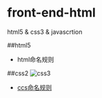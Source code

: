 # front-end-html
html5 &amp; css3 &amp; javascrtion

##html5
 * html命名规则
   
##css2
 ![css3](http://m3.app111.com/AppImg/160x160/2015/12/17/10584655071450316202089.jpg)
 * [ccs命名规则](https://www.douban.com/note/499976405/?type=like)

